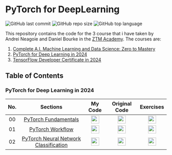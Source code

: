 # PyTorch for DeepLearning

![GitHub last commit](https://img.shields.io/github/last-commit/Yousefess/PyTorchforDeepLearning)
![GitHub repo size](https://img.shields.io/github/repo-size/Yousefess/PyTorchforDeepLearning)
![GitHub top language](https://img.shields.io/github/languages/top/Yousefess/PyTorchforDeepLearning)

This repository contains the code for the 3 course that i have taken by Andrei Neagoie and Daniel Bourke in the [ZTM Academy](https://zerotomastery.io/). The courses are:

1. [Complete A.I. Machine Learning and Data Science: Zero to Mastery](https://zerotomastery.io/courses/machine-learning-and-data-science-bootcamp/)
2. [PyTorch for Deep Learning in 2024](https://zerotomastery.io/courses/learn-pytorch/)
3. [TensorFlow Developer Certificate in 2024](https://zerotomastery.io/courses/learn-tensorflow/)

## Table of Contents

### PyTorch for Deep Learning in 2024

| No. | Sections | My Code | Original Code | Exercises |
| :---: | :--------: | :-------: | :-------------: | :---------: |
| 00 | [PyTorch Fundamentals](https://github.com/Yousefess/PyTorchforDeepLearning/tree/main/02%20PyTorch%20for%20Deep%20Learning%20in%202024/00%20PyTorch%20Fundamentals) | [<img width="25" height="25" src="https://img.icons8.com/ultraviolet/40/nui2.png" alt="nui2"/>](https://github.com/Yousefess/PyTorchforDeepLearning/blob/main/02%20PyTorch%20for%20Deep%20Learning%20in%202024/00%20PyTorch%20Fundamentals/pytorch_fundamentals.ipynb) | [<img width="25" height="25" src="https://img.icons8.com/ultraviolet/40/nui2.png" alt="nui2"/>](https://github.com/Yousefess/PyTorchforDeepLearning/tree/main/02%20PyTorch%20for%20Deep%20Learning%20in%202024/00%20PyTorch%20Fundamentals/original%20code) | [<img width="25" height="25" src="https://img.icons8.com/ultraviolet/40/nui2.png" alt="nui2"/>](https://github.com/Yousefess/PyTorchforDeepLearning/tree/main/02%20PyTorch%20for%20Deep%20Learning%20in%202024/00%20PyTorch%20Fundamentals/exercises)
01 | [PyTorch Workflow](https://github.com/Yousefess/ZTM-Courses/tree/main/02%20PyTorch%20for%20Deep%20Learning%20in%202024/01%20PyTorch%20Workflow) | [<img width="25" height="25" src="https://img.icons8.com/ultraviolet/40/nui2.png" alt="nui2"/>](https://github.com/Yousefess/ZTM-Courses/blob/main/02%20PyTorch%20for%20Deep%20Learning%20in%202024/01%20PyTorch%20Workflow/pytorch_workflow.ipynb) | [<img width="25" height="25" src="https://img.icons8.com/ultraviolet/40/nui2.png" alt="nui2"/>](https://github.com/Yousefess/ZTM-Courses/tree/main/02%20PyTorch%20for%20Deep%20Learning%20in%202024/01%20PyTorch%20Workflow/original%20code) | [<img width="25" height="25" src="https://img.icons8.com/ultraviolet/40/nui2.png" alt="nui2"/>](https://github.com/Yousefess/ZTM-Courses/tree/main/02%20PyTorch%20for%20Deep%20Learning%20in%202024/01%20PyTorch%20Workflow/exercises)
02 | [PyTorch Neural Network Classification](https://github.com/Yousefess/ZTM-Courses/tree/main/02%20PyTorch%20for%20Deep%20Learning%20in%202024/02%20PyTorch%20Neural%20Network%20Classification) | [<img width="25" height="25" src="https://img.icons8.com/ultraviolet/40/nui2.png" alt="nui2"/>](https://github.com/Yousefess/ZTM-Courses/blob/main/02%20PyTorch%20for%20Deep%20Learning%20in%202024/02%20PyTorch%20Neural%20Network%20Classification/pytorch_classification.ipynb) | [<img width="25" height="25" src="https://img.icons8.com/ultraviolet/40/nui2.png" alt="nui2"/>](https://github.com/Yousefess/ZTM-Courses/tree/main/02%20PyTorch%20for%20Deep%20Learning%20in%202024/02%20PyTorch%20Neural%20Network%20Classification/original%20code) | [<img width="25" height="25" src="https://img.icons8.com/ultraviolet/40/nui2.png" alt="nui2"/>](https://github.com/Yousefess/ZTM-Courses/tree/main/02%20PyTorch%20for%20Deep%20Learning%20in%202024/02%20PyTorch%20Neural%20Network%20Classification/exercises)
